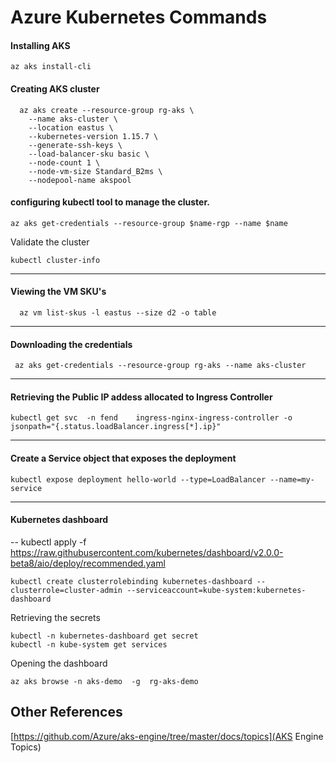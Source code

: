 # Azure Kubernetes Commands

#### Installing AKS 
```
az aks install-cli
```

#### Creating  AKS cluster
```
  az aks create --resource-group rg-aks \
    --name aks-cluster \
    --location eastus \
    --kubernetes-version 1.15.7 \
    --generate-ssh-keys \
    --load-balancer-sku basic \
    --node-count 1 \
    --node-vm-size Standard_B2ms \
    --nodepool-name akspool  
```

#### configuring kubectl tool to manage the cluster.
```console
az aks get-credentials --resource-group $name-rgp --name $name
```
Validate the cluster
```console
kubectl cluster-info
```

----

#### Viewing the VM SKU's

```
  az vm list-skus -l eastus --size d2 -o table
```

----

#### Downloading the credentials

```
 az aks get-credentials --resource-group rg-aks --name aks-cluster
```

----
#### Retrieving the Public IP addess allocated to Ingress Controller
 
```
kubectl get svc  -n fend    ingress-nginx-ingress-controller -o jsonpath="{.status.loadBalancer.ingress[*].ip}"
```
----
#### Create a Service object that exposes the deployment
```
kubectl expose deployment hello-world --type=LoadBalancer --name=my-service
```

----
#### Kubernetes dashboard
-- kubectl apply -f https://raw.githubusercontent.com/kubernetes/dashboard/v2.0.0-beta8/aio/deploy/recommended.yaml
```
kubectl create clusterrolebinding kubernetes-dashboard --clusterrole=cluster-admin --serviceaccount=kube-system:kubernetes-dashboard
```
Retrieving the secrets
```
kubectl -n kubernetes-dashboard get secret
kubectl -n kube-system get services
```
Opening the dashboard
```console
az aks browse -n aks-demo  -g  rg-aks-demo
```

## Other References
[https://github.com/Azure/aks-engine/tree/master/docs/topics](AKS Engine Topics)
